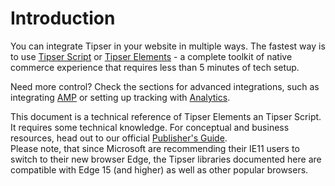 # Introduction

You can integrate Tipser in your website in multiple ways. The fastest way is to use [Tipser Script](#tipser-script) or [Tipser Elements](#tipser-elements) - a complete toolkit of native commerce experience that requires less than 5 minutes of tech setup.

Need more control? Check the sections for advanced integrations, such as integrating [AMP](#amp) or setting up tracking with [Analytics](#analytics).

<aside class="notice">This document is a technical reference of Tipser Elements an Tipser Script. It requires some technical knowledge. For conceptual and business resources, head out to our official <a href="https://www.tipser.com/tipser-elements" target="_blank">Publisher's Guide</a>.</aside>

<aside class="notice">Please note, that since Microsoft are recommending their IE11 users to switch to their new browser Edge, the Tipser libraries documented here are compatible with Edge 15 (and higher) as well as other popular browsers.</aside>
